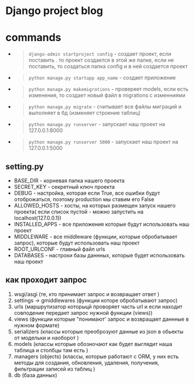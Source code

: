 # Django project blog 
# commands
* > `django-admin startproject config` - создает проект, если поставить . то проект создается в этой же папке, если не поставить, то создаться папка config и в ней создается проект 
* > `python manage.py startapp app_name` - создает приложение 
* > `python manage.py makemigrations` - проверяет models, если есть изменения, то создает новый файл в migrations с изменниями 
* > `python manage.py migrate` - считывает все файлы миграций  и выполняет в бд (изменяет строение таблиц)
* > `python manage.py runserver` - запускает наш проект на 127.0.0.1:8000
* > `python manage.py runserver 5000` -  запускает наш проект на 127.0.0.1:5000




## setting.py 
* BASE_DIR - корневая папка нашего проекта 
* SECRET_KEY - секретный ключ проекта
* DEBUG - настройка, которая если True, все ошибки будут отоброжаться, поэтому production мы ставим его False
* ALLOWED_HOSTS -  хосты, на которых размещен запуск нашего проекта( если список пустой - можно запустить на localhost(127.0.0.1))
* INSTALLED_APPS - все приложения которые будут использовать наш проект 
* MIDDLEWARE - все middleware (функции, которые обробатывает запрос), которые будут использовать наш проект 
* ROOT_URLCONF - главный файл urls 
* DATABASES - настроки базы даннных, которые будет использовать наш проект  

## как проходит запрос 
1. wsgi/asgi (те, кто принимает запрос и возвращает ответ )
2. settings -> gmiddlewares (функции которе обробатывают запрос)
3. urls (маршрутизатор которыцй проворяет часть url и если находит совподение передает запрос  нужной функции (views))
4. views (функции которые "понимают' запрос и возвращает даннные в нужном формате)
5. serializers (классы которые преоброзуют данные из json в обьекты от модельки и наоборот )
6. models (классы которые обозночают как будет выглядит наша таблица и столбцы там есть )
7. managers (objects)    (классы, которые работают с ORM, у них есть методы для создания, обновления, удаления, получения, фильтрации записей из таблиц )
8. db (база данных)


